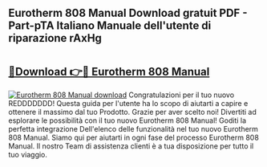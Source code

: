 ## Eurotherm 808 Manual Download gratuit PDF - Part-pTA Italiano Manuale dell'utente di riparazione rAxHg

# <h2><a href="http://dfc4dx.blite.top/?on=Eurotherm+808+Manual">🔗Download 👉🔴 Eurotherm 808 Manual</a></h2>

[![Eurotherm 808 Manual download](https://i.imgur.com/lujVjoI.png)](http://dfc4dx.blite.top/?on=Eurotherm+808+Manual)
Congratulazioni per il tuo nuovo REDDDDDDD! Questa guida per l'utente ha lo scopo di aiutarti a capire e ottenere il massimo dal tuo Prodotto. Grazie per aver scelto noi! Divertiti ad esplorare le possibilità con il tuo nuovo Eurotherm 808 Manual! Goditi la perfetta integrazione Dell'elenco delle funzionalità nel tuo nuovo Eurotherm 808 Manual. Siamo qui per aiutarti in ogni fase del processo Eurotherm 808 Manual. Il nostro Team di assistenza clienti è a tua disposizione per tutto il tuo viaggio.
